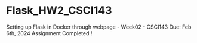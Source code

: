 # Flask_HW2_CSCI143
Setting up Flask in Docker through webpage - Week02 - CSCI143
Due: Feb 6th, 2024
Assignment Completed !
